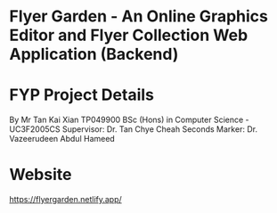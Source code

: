 # Flyer Garden - An Online Graphics Editor and Flyer Collection Web Application (Backend)

# FYP Project Details
By Mr Tan Kai Xian TP049900
BSc (Hons) in Computer Science - UC3F2005CS
Supervisor: Dr. Tan Chye Cheah 
Seconds Marker: Dr. Vazeerudeen Abdul Hameed

# Website
https://flyergarden.netlify.app/